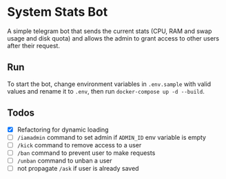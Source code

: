 # System Stats Bot

A simple telegram bot that sends the current stats (CPU, RAM and swap usage and disk quota) and allows the admin to grant access to other users after their request.

## Run

To start the bot, change environment variables in `.env.sample` with valid values and rename it to `.env`, then run `docker-compose up -d --build`.

## Todos

- [x] Refactoring for dynamic loading 
- [ ] `/iamadmin` command to set admin if `ADMIN_ID` env variable is empty
- [ ] `/kick` command to remove access to a user
- [ ] `/ban` command to prevent user to make requests
- [ ] `/unban` command to unban a user
- [ ] not propagate `/ask` if user is already saved
